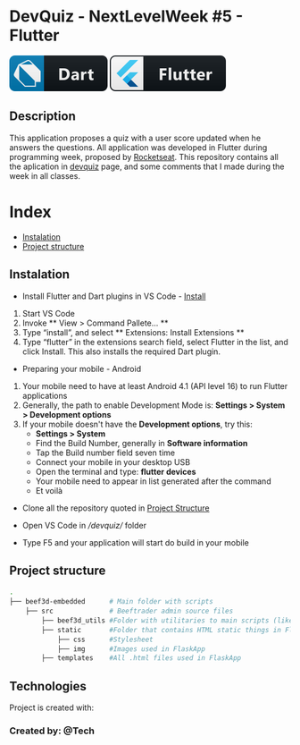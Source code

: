 # DevQuiz - NextLevelWeek #5 - Flutter
![Dart](https://github.com/MikeCodesDotNET/ColoredBadges/blob/master/svg/dev/languages/dart.svg)
![Flutter](https://github.com/MikeCodesDotNET/ColoredBadges/blob/master/svg/dev/frameworks/flutter.svg)

## Description
  This application proposes a quiz with a user score updated when he answers the questions. All application was developed in Flutter during programming week, proposed by [Rocketseat](https://rocketseat.com.br/). This repository contains all the aplication in [devquiz](https://github.com/joseaugusto0/DevQuiz_NLW5_Flutter/tree/main/devquiz) page, and some comments that I made during the week in all classes.


# Index

- [Instalation](#instalation)
- [Project structure](#project-structure)


## Instalation
- Install Flutter and Dart plugins in VS Code - [Install](https://flutter.dev/docs/get-started/editor?tab=vscode)
1. Start VS Code
2. Invoke ** View > Command Pallete... **
3. Type “install”, and select ** Extensions: Install Extensions **
4. Type “flutter” in the extensions search field, select Flutter in the list, and click Install. This also installs the required Dart plugin.

- Preparing your mobile - Android
1. Your mobile need to have at least Android 4.1 (API level 16) to run Flutter applications
2. Generally, the path to enable Development Mode is: **Settings > System > Development options**
3. If your mobile doesn't have the **Development options**, try this:
    - **Settings > System**
    - Find the Build Number, generally in **Software information**
    - Tap the Build number field seven time 
    - Connect your mobile in your desktop USB
    - Open the terminal and type: **flutter devices**
    - Your mobile need to appear in list generated after the command
    - Et voilà

- Clone all the repository quoted in [Project Structure](#project-structure)

- Open VS Code in */devquiz/* folder

- Type F5 and your application will start do build in your mobile



## Project structure
```bash
.
├── beef3d-embedded      # Main folder with scripts
    ├── src              # Beeftrader admin source files
        ├── beef3d_utils #Folder with utilitaries to main scripts (like parameters, led control)
        ├── static       #Folder that contains HTML static things in FlaskApp 
            ├── css      #Stylesheet 
            ├── img      #Images used in FlaskApp
        ├── templates    #All .html files used in FlaskApp
```

## Technologies
Project is created with:



### Created by: @Tech


